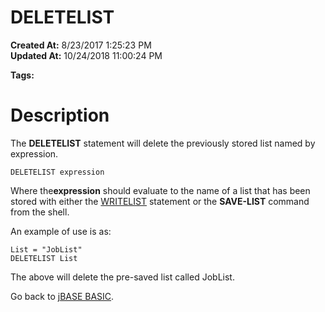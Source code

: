 # DELETELIST

**Created At:** 8/23/2017 1:25:23 PM  
**Updated At:** 10/24/2018 11:00:24 PM  

**Tags:**
<badge text='lists' vertical='middle' />

# Description 

The **DELETELIST** statement will delete the previously stored list named by expression.

```
DELETELIST expression
```

Where the**expression** should evaluate to the name of a list that has been stored with either the [WRITELIST](279569-writelist) statement or the **SAVE-LIST** command from the shell.

An example of use is as:

```
List = "JobList"
DELETELIST List
```

The above will delete the pre-saved list called JobList.



Go back to [jBASE BASIC](263498-jbase-basic).
